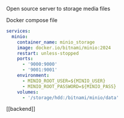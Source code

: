 Open source server to storage media files 

Docker compose file
```yaml
services:
  minio:
    container_name: minio_storage
    image: docker.io/bitnami/minio:2024
    restart: unless-stopped
    ports:
      - '9000:9000'
      - '9001:9001'
    environment:
      - MINIO_ROOT_USER=${MINIO_USER}
      - MINIO_ROOT_PASSWORD=${MINIO_PASS}
    volumes:
      - '/storage/hdd:/bitnami/minio/data'
```

[[backend]]
